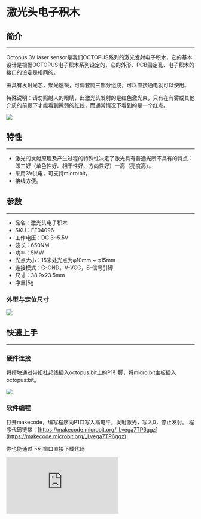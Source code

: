 # 激光头电子积木

## 简介
---

Octopus 3V laser sensor是我们OCTOPUS系列的激光发射电子积木，它的基本设计是根据OCTOPUS电子积木系列设定的，它的外形、PCB固定孔、电子积木的接口的设定是相同的。

由具有发射光芯，聚光透镜，可调套筒三部分组成，可以直接通电就可以使用。

特殊说明：请勿照射人的眼睛，此激光头发射的是红色激光束，只有在有雾或其他介质的前提下才能看到微弱的红线，而通常情况下看到的是一个红点。

![](https://wiki-media-ef.oss-cn-hongkong.aliyuncs.com//images/04096_00.jpg)

## 特性
---
- 激光的发射原理及产生过程的特殊性决定了激光具有普通光所不具有的特点：即三好（单色性好、相干性好、方向性好）一高（亮度高）。
- 采用3V供电，可支持micro:bit。
- 接线方便。

## 参数
---

- 品名：激光头电子积木
- SKU：EF04096
- 工作电压：DC 3~5.5V
- 波长：650NM
- 功率：5MW
- 光点大小：15米处光点为φ10mm ~ φ15mm
- 连接模式：G-GND，V-VCC，S-信号引脚
- 尺寸：38.9x23.5mm
- 净重|5g

### 外型与定位尺寸

![](https://wiki-media-ef.oss-cn-hongkong.aliyuncs.com//images/cdNd1Kw.png)

## 快速上手
---
### 硬件连接

将模块通过带扣杜邦线插入octopus:bit上的P1引脚，将micro:bit主板插入octopus:bit。

![](https://wiki-media-ef.oss-cn-hongkong.aliyuncs.com//images/04095_2.png)

### 软件编程

打开makecode，编写程序向P1口写入高电平，发射激光，写入0，停止发射。
程序代码链接：[https://makecode.microbit.org/_Lvega7TP6ggz](https://makecode.microbit.org/_Lvega7TP6ggz)

你也能通过下列窗口直接下载代码
<div
    style={{
        position: 'relative',
        paddingBottom: '60%',
        overflow: 'hidden',
    }}
>
    <iframe
        src="https://makecode.microbit.org/_Lvega7TP6ggz"
        frameborder="0"
        sandbox="allow-popups allow-forms allow-scripts allow-same-origin"
        style={{
            position: 'absolute',
            width: '100%',
            height: '100%',
        }}
    />
</div>

### 结果

激光头点亮1秒熄灭1秒。

## Python 编程

### 步骤 1
下载压缩包并解压[Octopus_MicroPython-master](https://github.com/lionyhw/Octopus_MicroPython/archive/master.zip)
打开[Python editor](https://python.microbit.org/v/2.0)

![](https://wiki-media-ef.oss-cn-hongkong.aliyuncs.com//images/05001_07.png)

为了给激光模块编程，我们需要添加laser.py。点击Load/Save，然后点击Show Files（1）下拉菜单，再点击Add file在本地找到下载并解压完成的Octopus_MicroPython-master文件夹，从中选择laser.py添加进来。
0
![](https://wiki-media-ef.oss-cn-hongkong.aliyuncs.com//images/05001_08.png)
![](https://wiki-media-ef.oss-cn-hongkong.aliyuncs.com//images/05001_09.png)
![](https://wiki-media-ef.oss-cn-hongkong.aliyuncs.com//images/04096_10.png)

### 步骤 2
### 参考程序
```
from microbit import *
from laser import *

l = LASER(pin1)
while True:
    l.set_laser(1)
    sleep(500)
    l.set_laser(0)
    sleep(500)
```


### 结果
- 激光每秒闪烁一次。


## 常见问题
